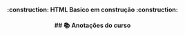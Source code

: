 <h4 align="center"> 
    :construction: HTML Basico em construção :construction:
</h4>
<h4 align="center"> 
    ## 📚 Anotações do curso
</h4>
